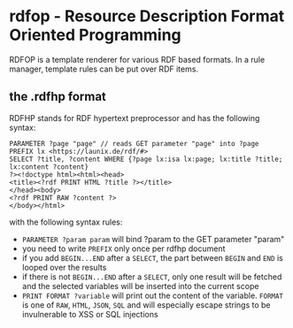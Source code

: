 # rdfop - Resource Description Format Oriented Programming

RDFOP is a template renderer for various RDF based formats. In a rule manager, template rules can be put over RDF items.

## the .rdfhp format

RDFHP stands for RDF hypertext preprocessor and has the following syntax:

```<?rdf // this enters rdfhp mode
PARAMETER ?page "page" // reads GET parameter "page" into ?page
PREFIX lx <https://launix.de/rdf/#>
SELECT ?title, ?content WHERE {?page lx:isa lx:page; lx:title ?title; lx:content ?content}
?><!doctype html><html><head>
<title><?rdf PRINT HTML ?title ?></title>
</head><body>
<?rdf PRINT RAW ?content ?>
</body></html>
```

with the following syntax rules:

- `PARAMETER ?param param` will bind ?param to the GET parameter "param"
- you need to write `PREFIX` only once per rdfhp document
- if you add `BEGIN...END` after a `SELECT`, the part between `BEGIN` and `END` is looped over the results
- if there is not `BEGIN...END` after a `SELECT`, only one result will be fetched and the selected variables will be inserted into the current scope
- `PRINT FORMAT ?variable` will print out the content of the variable. `FORMAT` is one of `RAW`, `HTML`, `JSON`, `SQL` and will especially escape strings to be invulnerable to XSS or SQL injections

